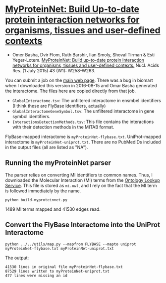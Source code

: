 # [MyProteinNet: Build Up-to-date protein interaction networks for organisms, tissues and user-defined contexts](http://netbio.bgu.ac.il/myproteinnet/)
- Omer Basha, Dvir Flom, Ruth Barshir, Ilan Smoly, Shoval Tirman & Esti Yeger-Lotem.
[MyProteinNet: Build up-to-date protein interaction networks for organisms, tissues and user-defined contexts.](http://nar.oxfordjournals.org/content/43/W1/W258.full) Nucl. Acids Res. (1 July 2015) 43 (W1): W258-W263.

You can submit a job on the [main web page](http://netbio.bgu.ac.il/myproteinnet/index.html).  There was a bug in biomart when I downloaded this version in 2016-08-15 and Omar Basha generated the interactome.  The files here are copied directly from that job.
- `GlobalInteractome.tsv`: The unfiltered interactome in ensmbel identifiers (I think these are FlyBase identifiers, actually)
- `GlobalInteractomeGeneSymbol.tsv`: The unfiltered interactome in gene symbol identifiers.
- `InteractionsDetectionMethods.tsv`: This file contains the interactions with their detection methods in the MITAB format.

 FlyBase-mapped interactome is `myProteinNet-flybase.txt`.  UniProt-mapped interactome is `myProteinNet-uniprot.txt`.  There are no PubMedIDs included in the output files (all are listed as "NA"). 

 ## Running the myProteinNet parser

 The parser relies on converting MI identifiers to common names. Thus, I downloaded the Molecular Interaction (MI) terms from the [Ontology Lookup Service](https://www.ebi.ac.uk/ols/ontologies/mi).  This file is stored as `mi.owl`, and I rely on the fact that the MI term is followed immediately by the name.

```
python build-myproteinnet.py
```

1489 MI terms mapped and 41530 edges read.

## Convert the FlyBase Interactome into the UniProt Interactome

```
python ../../utils/map.py --mapfrom FLYBASE --mapto uniprot myProteinNet-flybase.txt myProteinNet-uniprot.txt 
```

The output:

```
41530 lines in original file myProteinNet-flybase.txt
87529 lines written to myProteinNet-uniprot.txt
477 lines were missing an id
```
